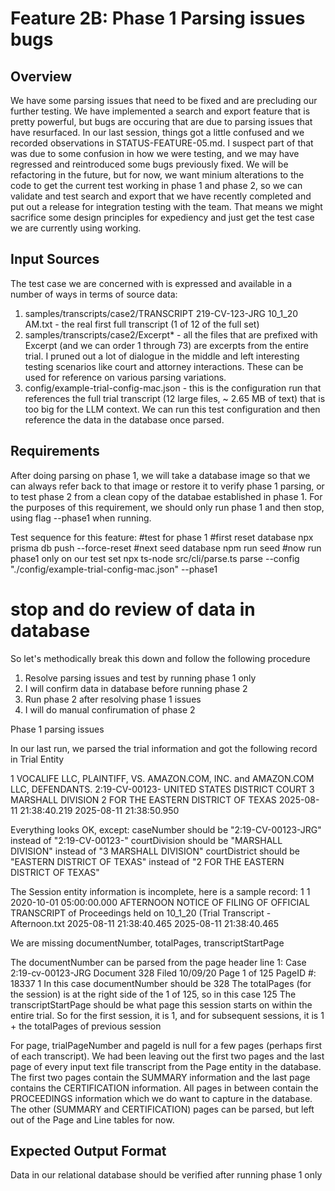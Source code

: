 # Feature 2B: Phase 1 Parsing issues bugs

## Overview

We have some parsing issues that need to be fixed and are precluding our further testing.  We have implemented a search and export feature that is pretty powerful, but bugs are occuring that are due to parsing issues that have resurfaced.  In our last session, things got a little confused and we recorded observations in STATUS-FEATURE-05.md.  I suspect part of that was due to some confusion in how we were testing, and we may have regressed and reintroduced some bugs previously fixed.  We will be refactoring in the future, but for now, we want minium alterations to the code to get the current test working in phase 1 and phase 2, so we can validate and test search and export that we have recently completed and put out a release for integration testing with the team.  That means we might sacrifice some design principles for expediency and just get the test case we are currently using working.

## Input Sources

The test case we are concerned with is expressed and available in a number of ways in terms of source data:
1) samples/transcripts/case2/TRANSCRIPT 219-CV-123-JRG 10_1_20 AM.txt - the real first full transcript (1 of 12 of the full set)
2) samples/transcripts/case2/Excerpt* - all the files that are prefixed with Excerpt (and we can order 1 through 73) are excerpts from the entire trial.  I pruned out a lot of dialogue in the middle and left interesting testing scenarios like court and attorney interactions.  These can be used for reference on various parsing variations.
3) config/example-trial-config-mac.json - this is the configuration run that references the full trial transcript (12 large files, ~ 2.65 MB of text) that is too big for the LLM context.  We can run this test configuration and then reference the data in the database once parsed.

## Requirements

After doing parsing on phase 1, we will take a database image so that we can always refer back to that image or restore it to verify phase 1 parsing, or to test phase 2 from a clean copy of the databae established in phase 1.  For the purposes of this requirement, we should only run phase 1 and then stop, using flag --phase1 when running.

Test sequence for this feature:
#test for phase 1
#first reset database
npx prisma db push --force-reset
#next seed database
npm run seed
#now run phase1 only on our test set
npx ts-node src/cli/parse.ts parse --config "./config/example-trial-config-mac.json" --phase1

# stop and do review of data in database



So let's methodically break this down and follow the following procedure

1) Resolve parsing issues and test by running phase 1 only
2) I will confirm data in database before running phase 2
3) Run phase 2 after resolving phase 1 issues
4) I will do manual confirumation of phase 2


Phase 1 parsing issues

In our last run, we parsed the trial information and got the following record in Trial Entity

1	VOCALIFE LLC, PLAINTIFF, VS. AMAZON.COM, INC. and AMAZON.COM LLC, DEFENDANTS.	2:19-CV-00123-	UNITED STATES DISTRICT COURT	3                             MARSHALL DIVISION	2                   FOR THE EASTERN DISTRICT OF TEXAS		2025-08-11 21:38:40.219	2025-08-11 21:38:50.950

Everything looks OK, except:
caseNumber should be "2:19-CV-00123-JRG" instead of "2:19-CV-00123-"
courtDivision should be "MARSHALL DIVISION" instead of "3                             MARSHALL DIVISION"
courtDistrict should be "EASTERN DISTRICT OF TEXAS" instead of  "2                   FOR THE EASTERN DISTRICT OF TEXAS"


The Session entity information is incomplete, here is a sample record:
1	1	2020-10-01 05:00:00.000	AFTERNOON		NOTICE OF FILING OF OFFICIAL TRANSCRIPT of Proceedings held on 10_1_20 (Trial Transcript - Afternoon.txt			2025-08-11 21:38:40.465	2025-08-11 21:38:40.465

We are missing documentNumber, totalPages, transcriptStartPage

The documentNumber can be parsed from the page header line 1:
Case 2:19-cv-00123-JRG Document 328 Filed 10/09/20 Page 1 of 125 PageID #: 18337
                                                                                   1
In this case documentNumber should be 328
The totalPages (for the session) is at the right side of the 1 of 125, so in this case 125
The transcriptStartPage should be what page this session starts on within the entire trial.  So for the first session, it is 1, and for subsequent sessions, it is 1 + the totalPages of previous session

For page, trialPageNumber and pageId is null for a few pages (perhaps first of each transcript).  We had been leaving out the first two pages and the last page of every input text file transcript from the Page entity in the database.  The first two pages contain the SUMMARY information and the last page contains the CERTIFICATION information.  All pages in between contain the PROCEEDINGS information which we do want to capture in the database.  The other (SUMMARY and CERTIFICATION) pages can be parsed, but left out of the Page and Line tables for now.




## Expected Output Format
Data in our relational database should be verified after running phase 1 only


